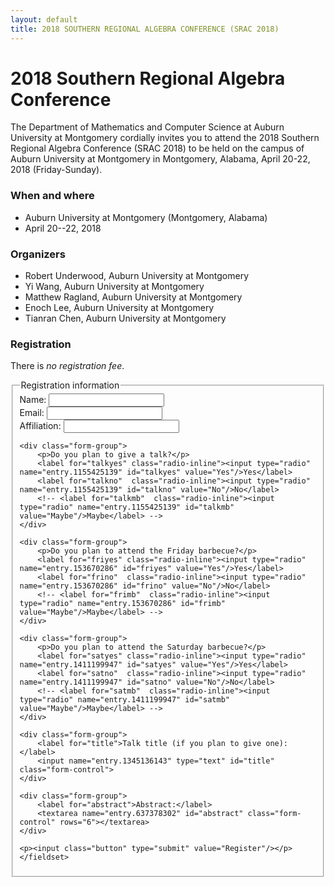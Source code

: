 ```yaml
---
layout: default
title: 2018 SOUTHERN REGIONAL ALGEBRA CONFERENCE (SRAC 2018)
---
```


# 2018 Southern Regional Algebra Conference

The Department of Mathematics and Computer Science at Auburn University at Montgomery
cordially invites you to attend the 2018 Southern Regional Algebra Conference (SRAC 2018)
to be held on the campus of Auburn University at Montgomery in Montgomery,
Alabama, April 20-22, 2018 (Friday-Sunday).

### When and where
* Auburn University at Montgomery (Montgomery, Alabama)
* April 20--22, 2018

### Organizers

- Robert Underwood, Auburn University at Montgomery
- Yi Wang, Auburn University at Montgomery
- Matthew Ragland, Auburn University at Montgomery
- Enoch Lee, Auburn University at Montgomery
- Tianran Chen, Auburn University at Montgomery

### Registration

There is _no registration fee_.

<form action="https://docs.google.com/forms/d/e/1FAIpQLScDEVoQA09HTmwPHICqCBZiFT2IEcD2fYymeg0UUsuqeP09ZQ/formResponse?embedded=true">
    <fieldset>
    <legend>Registration information</legend>
    <div class="form-group">
        <label for="name">Name:</label>
        <input name="entry.2147202419" type="text" id="name" class="form-control"/>
    </div>
    <div class="form-group">
        <label for="email">Email:</label>
        <input name="entry.2110149238" type="text" id="email" class="form-control"/>
    </div>
    <div class="form-group">
        <label for="aff">Affiliation:</label>
        <input name="entry.1515451052" type="text" id="aff" class="form-control"/>
    </div>

    <div class="form-group">
        <p>Do you plan to give a talk?</p>
        <label for="talkyes" class="radio-inline"><input type="radio" name="entry.1155425139" id="talkyes" value="Yes"/>Yes</label>
        <label for="talkno"  class="radio-inline"><input type="radio" name="entry.1155425139" id="talkno" value="No"/>No</label>
        <!-- <label for="talkmb"  class="radio-inline"><input type="radio" name="entry.1155425139" id="talkmb" value="Maybe"/>Maybe</label> -->
    </div>

    <div class="form-group">
        <p>Do you plan to attend the Friday barbecue?</p>
        <label for="friyes" class="radio-inline"><input type="radio" name="entry.153670286" id="friyes" value="Yes"/>Yes</label>
        <label for="frino"  class="radio-inline"><input type="radio" name="entry.153670286" id="frino" value="No"/>No</label>
        <!-- <label for="frimb"  class="radio-inline"><input type="radio" name="entry.153670286" id="frimb" value="Maybe"/>Maybe</label> -->
    </div>

    <div class="form-group">
        <p>Do you plan to attend the Saturday barbecue?</p>
        <label for="satyes" class="radio-inline"><input type="radio" name="entry.1411199947" id="satyes" value="Yes"/>Yes</label>
        <label for="satno"  class="radio-inline"><input type="radio" name="entry.1411199947" id="satno" value="No"/>No</label>
        <!-- <label for="satmb"  class="radio-inline"><input type="radio" name="entry.1411199947" id="satmb" value="Maybe"/>Maybe</label> -->
    </div>

    <div class="form-group">
        <label for="title">Talk title (if you plan to give one):</label>
        <input name="entry.1345136143" type="text" id="title" class="form-control">
    </div>

    <div class="form-group">
        <label for="abstract">Abstract:</label>
        <textarea name="entry.637378302" id="abstract" class="form-control" rows="6"></textarea>
    </div>

    <p><input class="button" type="submit" value="Register"/></p>
    </fieldset>
</form>

<!-- <iframe src="https://docs.google.com/forms/d/e/1FAIpQLScDEVoQA09HTmwPHICqCBZiFT2IEcD2fYymeg0UUsuqeP09ZQ/viewform?embedded=true" width="760" height="500" frameborder="0" marginheight="0" marginwidth="0">Loading...</iframe> -->
